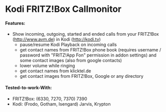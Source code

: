 Kodi FRITZ!Box Callmonitor
==========================

#### Features:

* Show incoming, outgoing, started and ended calls from your FRITZ!Box (http://www.avm.de) in Kodi (http://kodi.tv)
   * pause/resume Kodi Playback on incoming calls
   * get contact names from FRITZ!Box phone book (requires username / password with "FRITZ!App Fon" permission in addon settings) and some contact images (also from google contacts)
   * lower volume while ringing
   * get contact names from klicktel.de
   * get contact images from FRITZ!Box, Google or any directory

#### Tested-to-work-With:

* FRITZ!Box: (6330, 7270, 7370) 7390
* Kodi: (Frodo, Gotham, Isengard) Jarvis, Krypton

